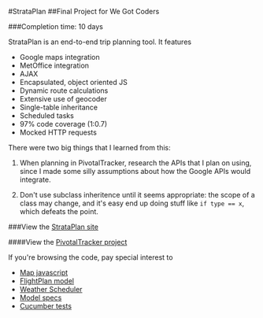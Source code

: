 #StrataPlan
##Final Project for We Got Coders


###Completion time: 10 days


StrataPlan is an end-to-end trip planning tool. It features
- Google maps integration
- MetOffice integration
- AJAX
- Encapsulated, object oriented JS
- Dynamic route calculations
- Extensive use of geocoder
- Single-table inheritance
- Scheduled tasks
- 97% code coverage (1:0.7)
- Mocked HTTP requests

There were two big things that I learned from this:

1. When planning in PivotalTracker, research the APIs that I plan on using, since I made some silly assumptions about how the Google APIs would integrate.

2. Don't use subclass inheritence until it seems appropriate: the scope of a class may change, and it's easy end up doing stuff like `if type == x`, which defeats the point.

###View the [StrataPlan site](http://strata-plan.herokuapp.com/)

####View the [PivotalTracker project](https://www.pivotaltracker.com/n/projects/1321330)

If you're browsing the code, pay special interest to
- [Map javascript](https://github.com/dansteele/strata-plan/blob/master/app/assets/javascripts/journey.js)
- [FlightPlan model](https://github.com/dansteele/strata-plan/blob/master/app/models/flight_plan.rb)
- [Weather Scheduler](https://github.com/dansteele/strata-plan/blob/master/lib/weather_scheduler/weather_scheduler.rb)
- [Model specs](https://github.com/dansteele/strata-plan/tree/master/spec/models)
- [Cucumber tests](https://github.com/dansteele/strata-plan/tree/master/features)
